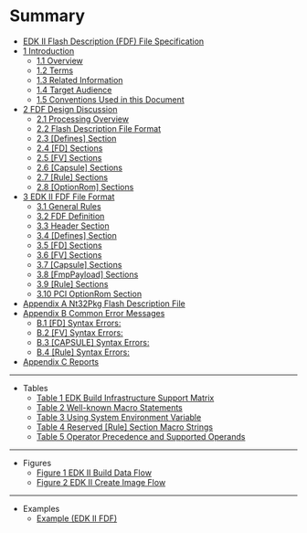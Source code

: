 <!--- @file
  Summary

  Copyright (c) 2006-2017, Intel Corporation. All rights reserved.<BR>

  Redistribution and use in source (original document form) and 'compiled'
  forms (converted to PDF, epub, HTML and other formats) with or without
  modification, are permitted provided that the following conditions are met:

  1) Redistributions of source code (original document form) must retain the
     above copyright notice, this list of conditions and the following
     disclaimer as the first lines of this file unmodified.

  2) Redistributions in compiled form (transformed to other DTDs, converted to
     PDF, epub, HTML and other formats) must reproduce the above copyright
     notice, this list of conditions and the following disclaimer in the
     documentation and/or other materials provided with the distribution.

  THIS DOCUMENTATION IS PROVIDED BY TIANOCORE PROJECT "AS IS" AND ANY EXPRESS OR
  IMPLIED WARRANTIES, INCLUDING, BUT NOT LIMITED TO, THE IMPLIED WARRANTIES OF
  MERCHANTABILITY AND FITNESS FOR A PARTICULAR PURPOSE ARE DISCLAIMED. IN NO
  EVENT SHALL TIANOCORE PROJECT  BE LIABLE FOR ANY DIRECT, INDIRECT, INCIDENTAL,
  SPECIAL, EXEMPLARY, OR CONSEQUENTIAL DAMAGES (INCLUDING, BUT NOT LIMITED TO,
  PROCUREMENT OF SUBSTITUTE GOODS OR SERVICES; LOSS OF USE, DATA, OR PROFITS;
  OR BUSINESS INTERRUPTION) HOWEVER CAUSED AND ON ANY THEORY OF LIABILITY,
  WHETHER IN CONTRACT, STRICT LIABILITY, OR TORT (INCLUDING NEGLIGENCE OR
  OTHERWISE) ARISING IN ANY WAY OUT OF THE USE OF THIS DOCUMENTATION, EVEN IF
  ADVISED OF THE POSSIBILITY OF SUCH DAMAGE.

-->

# Summary

* [EDK II Flash Description (FDF) File Specification](README.md#edk-ii-flash-description-fdf-file-specification)
* [1 Introduction](1_introduction/README.md#1-introduction)
  * [1.1 Overview](1_introduction/11_overview.md#11-overview)
  * [1.2 Terms](1_introduction/12_terms.md#12-terms)
  * [1.3 Related Information](1_introduction/13_related_information.md#13-related-information)
  * [1.4 Target Audience](1_introduction/14_target_audience.md#14-target-audience)
  * [1.5 Conventions Used in this Document](1_introduction/15_conventions_used_in_this_document.md#15-conventions-used-in-this-document)
* [2 FDF Design Discussion](2_fdf_design_discussion/README.md#2-fdf-design-discussion)
  * [2.1 Processing Overview](2_fdf_design_discussion/21_processing_overview.md#21-processing-overview)
  * [2.2 Flash Description File Format](2_fdf_design_discussion/22_flash_description_file_format.md#22-flash-description-file-format)
  * [2.3 [Defines] Section](2_fdf_design_discussion/23_[defines]_section.md#23-defines-section)
  * [2.4 [FD] Sections](2_fdf_design_discussion/24_[fd]_sections.md#24-fd-sections)
  * [2.5 [FV] Sections](2_fdf_design_discussion/25_[fv]_sections.md#25-fv-sections)
  * [2.6 [Capsule] Sections](2_fdf_design_discussion/26_[capsule]_sections.md#26-capsule-sections)
  * [2.7 [Rule] Sections](2_fdf_design_discussion/27_[rule]_sections.md#27-rule-sections)
  * [2.8 [OptionRom] Sections](2_fdf_design_discussion/28_[optionrom]_sections.md#28-optionrom-sections)
* [3 EDK II FDF File Format](3_edk_ii_fdf_file_format/README.md#3-edk-ii-fdf-file-format)
  * [3.1 General Rules](3_edk_ii_fdf_file_format/31_general_rules.md#31-general-rules)
  * [3.2 FDF Definition](3_edk_ii_fdf_file_format/32_fdf_definition.md#32-fdf-definition)
  * [3.3 Header Section](3_edk_ii_fdf_file_format/33_header_section.md#33-header-section)
  * [3.4 [Defines] Section](3_edk_ii_fdf_file_format/34_[defines]_section.md#34-defines-section)
  * [3.5 [FD] Sections](3_edk_ii_fdf_file_format/35_[fd]_sections.md#35-fd-sections)
  * [3.6 [FV] Sections](3_edk_ii_fdf_file_format/36_[fv]_sections.md#36-fv-sections)
  * [3.7 [Capsule] Sections](3_edk_ii_fdf_file_format/37_[capsule]_sections.md#37-capsule-sections)
  * [3.8 [FmpPayload] Sections](3_edk_ii_fdf_file_format/38_[fmppayload]_sections.md#38-fmppayload-sections)
  * [3.9 [Rule] Sections](3_edk_ii_fdf_file_format/39_[rule]_sections.md#39-rule-sections)
  * [3.10 PCI OptionRom Section](3_edk_ii_fdf_file_format/310_pci_optionrom_section.md#310-pci-optionrom-section)
* [Appendix A Nt32Pkg Flash Description File](appendix_a_nt32pkg_flash_description_file.md#appendix-a-nt32pkg-flash-description-file)
* [Appendix B Common Error Messages](appendix_b_common_error_messages.md#appendix-b-common-error-messages)
  * [B.1 [FD] Syntax Errors:](appendix_b_common_error_messages.md#b1-fd-syntax-errors)
  * [B.2 [FV] Syntax Errors:](appendix_b_common_error_messages.md#b2-fv-syntax-errors)
  * [B.3 [CAPSULE] Syntax Errors:](appendix_b_common_error_messages.md#b3-capsule-syntax-errors)
  * [B.4 [Rule] Syntax Errors:](appendix_b_common_error_messages.md#b4-rule-syntax-errors)
* [Appendix C Reports](appendix_c_reports.md#appendix-c-reports)
---
* Tables
  * [Table 1 EDK Build Infrastructure Support Matrix](1_introduction/11_overview.md#table-1-edk-build-infrastructure-support-matrix)
  * [Table 2 Well-known Macro Statements](2_fdf_design_discussion/22_flash_description_file_format.md#table-2-well-known-macro-statements)
  * [Table 3 Using System Environment Variable](2_fdf_design_discussion/22_flash_description_file_format.md#table-3-using-system-environment-variable)
  * [Table 4 Reserved [Rule] Section Macro Strings](2_fdf_design_discussion/22_flash_description_file_format.md#table-4-reserved-rule-section-macro-strings)
  * [Table 5 Operator Precedence and Supported Operands](2_fdf_design_discussion/22_flash_description_file_format.md#table-5-operator-precedence-and-supported-operands)
---
* Figures
  * [Figure 1 EDK II Build Data Flow](2_fdf_design_discussion/21_processing_overview.md#figure-1-edk-ii-build-data-flow)
  * [Figure 2 EDK II Create Image Flow](2_fdf_design_discussion/21_processing_overview.md#figure-2-edk-ii-create-image-flow)
---
* Examples
  * [Example (EDK II FDF)](3_edk_ii_fdf_file_format/32_fdf_definition.md#example-edk-ii-fdf)

